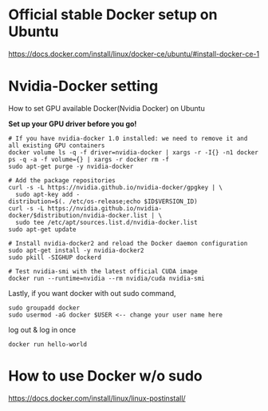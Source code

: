 # Official stable Docker setup on Ubuntu
https://docs.docker.com/install/linux/docker-ce/ubuntu/#install-docker-ce-1

# Nvidia-Docker setting
How to set GPU available Docker(Nvidia Docker) on Ubuntu

__Set up your GPU driver before you go!__

<pre><code># If you have nvidia-docker 1.0 installed: we need to remove it and all existing GPU containers
docker volume ls -q -f driver=nvidia-docker | xargs -r -I{} -n1 docker ps -q -a -f volume={} | xargs -r docker rm -f
sudo apt-get purge -y nvidia-docker

# Add the package repositories
curl -s -L https://nvidia.github.io/nvidia-docker/gpgkey | \
  sudo apt-key add -
distribution=$(. /etc/os-release;echo $ID$VERSION_ID)
curl -s -L https://nvidia.github.io/nvidia-docker/$distribution/nvidia-docker.list | \
  sudo tee /etc/apt/sources.list.d/nvidia-docker.list
sudo apt-get update

# Install nvidia-docker2 and reload the Docker daemon configuration
sudo apt-get install -y nvidia-docker2
sudo pkill -SIGHUP dockerd

# Test nvidia-smi with the latest official CUDA image
docker run --runtime=nvidia --rm nvidia/cuda nvidia-smi
</pre></code>

Lastly, if you want docker with out sudo command,
<pre><code>sudo groupadd docker
sudo usermod -aG docker $USER <-- change your user name here
</code></pre>
log out & log in once
<pre><code>docker run hello-world
</code></pre>

# How to use Docker w/o sudo
https://docs.docker.com/install/linux/linux-postinstall/
